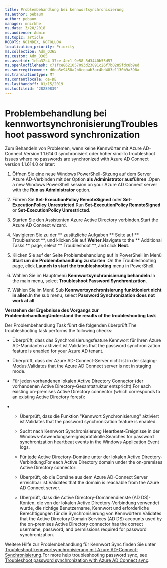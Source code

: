 ```yaml
---
title: Problembehandlung bei kennwortsynchronisierung
ms.author: pebaum
author: pebaum
manager: mnirkhe
ms.date: 3/20/2018
ms.audience: Admin
ms.topic: article
ROBOTS: NOINDEX, NOFOLLOW
localization_priority: Priority
ms.collection: Adm_O365
ms.custom: Adm_O365
ms.assetid: 1cba32c4-37ce-4ec1-9e58-8d3440b53d57
ms.openlocfilehash: c71fce8621057093d23891c26f7b0285fdc8b9ed
ms.sourcegitcommit: d6ea5e9458a2b8ceaab3ac4bd483e1130b9a398a
ms.translationtype: MT
ms.contentlocale: de-DE
ms.lasthandoff: 01/15/2019
ms.locfileid: "28289839"
---
```

# <a name="troubleshoot-password-synchronization"></a><span data-ttu-id="f7ec4-102">Problembehandlung bei kennwortsynchronisierung</span><span class="sxs-lookup"><span data-stu-id="f7ec4-102">Troubleshoot password synchronization</span></span>

<span data-ttu-id="f7ec4-103">Zum Behandeln von Problemen, wenn keine Kennwörter mit Azure AD-Connect Version 1.1.614.0 synchronisiert oder höher sind:</span><span class="sxs-lookup"><span data-stu-id="f7ec4-103">To troubleshoot issues where no passwords are synchronized with Azure AD Connect version 1.1.614.0 or later:</span></span>
  
1. <span data-ttu-id="f7ec4-104">Öffnen Sie eine neue Windows PowerShell-Sitzung auf dem Server Azure AD-Verbinden mit der Option **als Administrator ausführen** .</span><span class="sxs-lookup"><span data-stu-id="f7ec4-104">Open a new Windows PowerShell session on your Azure AD Connect server with the **Run as Administrator** option.</span></span> 
    
2. <span data-ttu-id="f7ec4-105">Führen Sie **Set-ExecutionPolicy RemoteSigned** oder **Set-ExecutionPolicy Unrestricted**.</span><span class="sxs-lookup"><span data-stu-id="f7ec4-105">Run **Set-ExecutionPolicy RemoteSigned** or **Set-ExecutionPolicy Unrestricted**.</span></span> 
    
3. <span data-ttu-id="f7ec4-106">Starten Sie den Assistenten Azure Active Directory verbinden.</span><span class="sxs-lookup"><span data-stu-id="f7ec4-106">Start the Azure AD Connect wizard.</span></span>
    
4. <span data-ttu-id="f7ec4-107">Navigieren Sie zu der \*\* zusätzliche Aufgaben \*\* Seite auf \*\* Troubleshoot \*\*, und klicken Sie auf **Weiter**.</span><span class="sxs-lookup"><span data-stu-id="f7ec4-107">Navigate to the \*\* Additional Tasks \*\* page, select \*\* Troubleshoot \*\*, and click **Next**.</span></span> 
    
5. <span data-ttu-id="f7ec4-108">Klicken Sie auf der Seite Problembehandlung auf in PowerShell im Menü **Start um die Problembehandlung zu starten** .</span><span class="sxs-lookup"><span data-stu-id="f7ec4-108">On the Troubleshooting page, click **Launch to start the troubleshooting** menu in PowerShell.</span></span> 
    
6. <span data-ttu-id="f7ec4-109">Wählen Sie im Hauptmenü **Kennwortsynchronisierung behandeln**.</span><span class="sxs-lookup"><span data-stu-id="f7ec4-109">In the main menu, select **Troubleshoot Password Synchronization**.</span></span> 
    
7. <span data-ttu-id="f7ec4-110">Wählen Sie im Menü Sub **Kennwortsynchronisierung funktioniert nicht in allen**.</span><span class="sxs-lookup"><span data-stu-id="f7ec4-110">In the sub menu, select **Password Synchronization does not work at all**.</span></span> 
    
 <span data-ttu-id="f7ec4-111">**Verstehen der Ergebnisse des Vorgangs zur Problembehandlung**</span><span class="sxs-lookup"><span data-stu-id="f7ec4-111">**Understand the results of the troubleshooting task**</span></span>
  
<span data-ttu-id="f7ec4-112">Der Problembehandlung Task führt die folgenden überprüft:</span><span class="sxs-lookup"><span data-stu-id="f7ec4-112">The troubleshooting task performs the following checks:</span></span>
  
- <span data-ttu-id="f7ec4-113">Überprüft, dass das Synchronisierungsfeature Kennwort für Ihren Azure AD-Mandanten aktiviert ist.</span><span class="sxs-lookup"><span data-stu-id="f7ec4-113">Validates that the password synchronization feature is enabled for your Azure AD tenant.</span></span>
    
- <span data-ttu-id="f7ec4-114">Überprüft, dass der Azure AD-Connect-Server nicht ist in der staging-Modus.</span><span class="sxs-lookup"><span data-stu-id="f7ec4-114">Validates that the Azure AD Connect server is not in staging mode.</span></span>
    
- <span data-ttu-id="f7ec4-115">Für jeden vorhandenen lokalen Active Directory Connector (der vorhandenen Active Directory-Gesamtstruktur entspricht):</span><span class="sxs-lookup"><span data-stu-id="f7ec4-115">For each existing on-premises Active Directory connector (which corresponds to an existing Active Directory forest):</span></span>
    
- 
  - <span data-ttu-id="f7ec4-116">Überprüft, dass die Funktion "Kennwort Synchronisierung" aktiviert ist.</span><span class="sxs-lookup"><span data-stu-id="f7ec4-116">Validates that the password synchronization feature is enabled.</span></span>
    
  - <span data-ttu-id="f7ec4-117">Sucht nach Kennwort Synchronisierung Heartbeat-Ereignisse in der Windows-Anwendungsereignisprotokolle.</span><span class="sxs-lookup"><span data-stu-id="f7ec4-117">Searches for password synchronization heartbeat events in the Windows Application Event logs.</span></span>
    
  - <span data-ttu-id="f7ec4-118">Für jede Active Directory-Domäne unter der lokalen Active Directory-Verbindung:</span><span class="sxs-lookup"><span data-stu-id="f7ec4-118">For each Active Directory domain under the on-premises Active Directory connector:</span></span>
    
  - <span data-ttu-id="f7ec4-119">Überprüft, ob die Domäne aus dem Azure AD-Connect Server erreichbar ist.</span><span class="sxs-lookup"><span data-stu-id="f7ec4-119">Validates that the domain is reachable from the Azure AD Connect server.</span></span>
    
  - <span data-ttu-id="f7ec4-120">Überprüft, dass die Active Directory-Domänendienste (AD DS)-Konten, die von der lokalen Active Directory-Verbindung verwendet wurde, die richtige Benutzername, Kennwort und erforderliche Berechtigungen für die Synchronisierung von Kennwörtern.</span><span class="sxs-lookup"><span data-stu-id="f7ec4-120">Validates that the Active Directory Domain Services (AD DS) accounts used by the on-premises Active Directory connector has the correct username, password, and permissions required for password synchronization.</span></span>
    
<span data-ttu-id="f7ec4-121">Weitere Hilfe zur Problembehandlung für Kennwort Sync finden Sie unter [Troubleshoot kennwortsynchronisierung mit Azure AD-Connect-Synchronisierung](https://docs.microsoft.com/en-us/azure/active-directory/connect/active-directory-aadconnectsync-troubleshoot-password-synchronization).</span><span class="sxs-lookup"><span data-stu-id="f7ec4-121">For more help troubleshooting password sync, see [Troubleshoot password synchronization with Azure AD Connect sync](https://docs.microsoft.com/en-us/azure/active-directory/connect/active-directory-aadconnectsync-troubleshoot-password-synchronization).</span></span>
  

